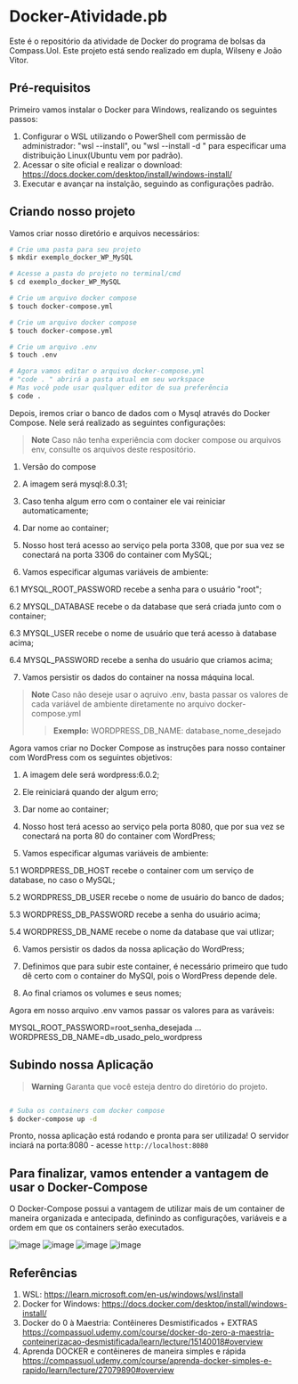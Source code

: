 # Docker-Atividade.pb
Este é o repositório da atividade de Docker do programa de bolsas da Compass.Uol. Este projeto está sendo realizado em dupla, Wilseny e João Vitor.

## Pré-requisitos
Primeiro vamos instalar o Docker para Windows, realizando os seguintes passos:
1. Configurar o WSL utilizando o PowerShell com permissão de administrador: "wsl --install", ou "wsl --install -d <Distribution Name>" para especificar uma distribuição Linux(Ubuntu vem por padrão).  
2. Acessar o site oficial e realizar o download: https://docs.docker.com/desktop/install/windows-install/  
3. Executar e avançar na instalção, seguindo as configurações padrão. 

## Criando nosso projeto
Vamos criar nosso diretório e arquivos necessários:
```bash
# Crie uma pasta para seu projeto
$ mkdir exemplo_docker_WP_MySQL
```
```bash
# Acesse a pasta do projeto no terminal/cmd
$ cd exemplo_docker_WP_MySQL
```
```bash
# Crie um arquivo docker compose
$ touch docker-compose.yml
```

```bash
# Crie um arquivo docker compose
$ touch docker-compose.yml
```
```bash
# Crie um arquivo .env
$ touch .env
```
```bash
# Agora vamos editar o arquivo docker-compose.yml
# "code . " abrirá a pasta atual em seu workspace
# Mas você pode usar qualquer editor de sua preferência
$ code .
```
Depois, iremos criar o banco de dados com o Mysql através do Docker Compose. Nele será realizado as seguintes configurações:
>**Note**
>Caso não tenha experiência com docker compose ou arquivos env, consulte os arquivos deste respositório.
1. Versão do compose

2. A imagem será mysql:8.0.31;

3. Caso tenha algum erro com o container ele vai reiniciar automaticamente;

4. Dar nome ao container;

5. Nosso host terá acesso ao serviço pela porta 3308, que por sua vez se conectará na porta 3306 do container com MySQL;

6. Vamos especificar algumas variáveis de ambiente:

6.1 MYSQL_ROOT_PASSWORD recebe a senha para o usuário "root";

6.2 MYSQL_DATABASE recebe o da database que será criada junto com o container;

6.3 MYSQL_USER recebe o nome de usuário que terá acesso à database acima;  

6.4 MYSQL_PASSWORD recebe a senha do usuário que criamos acima;  

7. Vamos persistir os dados do container na nossa máquina local.

>**Note**
>Caso não deseje usar o aqruivo .env, basta passar os valores de cada variável de ambiente diretamente no arquivo docker-compose.yml
>>**Exemplo:**
>WORDPRESS_DB_NAME: database_nome_desejado

Agora vamos criar no Docker Compose as instruções para nosso container com WordPress com os seguintes objetivos:

1. A imagem dele será wordpress:6.0.2;

2. Ele reiniciará quando der algum erro;

3. Dar nome ao container;

4. Nosso host terá acesso ao serviço pela porta 8080, que por sua vez se conectará na porta 80 do container com WordPress;

5. Vamos especificar algumas variáveis de ambiente:

5.1 WORDPRESS_DB_HOST recebe o container com um serviço de database, no caso o MySQL; 

5.2 WORDPRESS_DB_USER recebe o nome de usuário do banco de dados;

5.3 WORDPRESS_DB_PASSWORD recebe a senha do usuário acima;

5.4 WORDPRESS_DB_NAME recebe o nome da database que vai utlizar;

6. Vamos persistir os dados da nossa aplicação do WordPress;

7. Definimos que para subir este container, é necessário primeiro que tudo dê certo com o container do MySQl, pois o WordPress depende dele.

8. Ao final criamos os volumes e seus nomes;


Agora em nosso arquivo .env vamos passar os valores para as varáveis:

MYSQL_ROOT_PASSWORD=root_senha_desejada
...
WORDPRESS_DB_NAME=db_usado_pelo_wordpress

## Subindo nossa Aplicação
>**Warning**
>Garanta que você esteja dentro do diretório do projeto.
```bash

# Suba os containers com docker compose
$ docker-compose up -d
```
Pronto, nossa aplicação está rodando e pronta para ser utilizada!
O servidor inciará na porta:8080 - acesse `http://localhost:8080`

## Para finalizar, vamos entender a vantagem  de usar o Docker-Compose  

O Docker-Compose possui a vantagem de utilizar mais de um container de maneira organizada e antecipada, definindo as configurações, variáveis e a ordem em que os containers serão executados.
  
![image](https://user-images.githubusercontent.com/80935917/196683850-e6d624f7-66f9-42c3-a756-1e1f34694897.png)
![image](https://user-images.githubusercontent.com/80935917/196683994-e477221e-80e5-4fc8-a305-c85d2c491be4.png)
![image](https://user-images.githubusercontent.com/80935917/196684289-233f4413-5d86-425e-96eb-d7421e47adb6.png)
![image](https://user-images.githubusercontent.com/80935917/196684356-226dfb7b-fbde-45db-8c6c-96594dea0515.png)

  
## Referências
1. WSL: https://learn.microsoft.com/en-us/windows/wsl/install  
2. Docker for Windows: https://docs.docker.com/desktop/install/windows-install/
3. Docker do 0 à Maestria: Contêineres Desmistificados + EXTRAS https://compassuol.udemy.com/course/docker-do-zero-a-maestria-conteinerizacao-desmistificada/learn/lecture/15140018#overview  
4. Aprenda DOCKER e contêineres de maneira simples e rápida https://compassuol.udemy.com/course/aprenda-docker-simples-e-rapido/learn/lecture/27079890#overview

